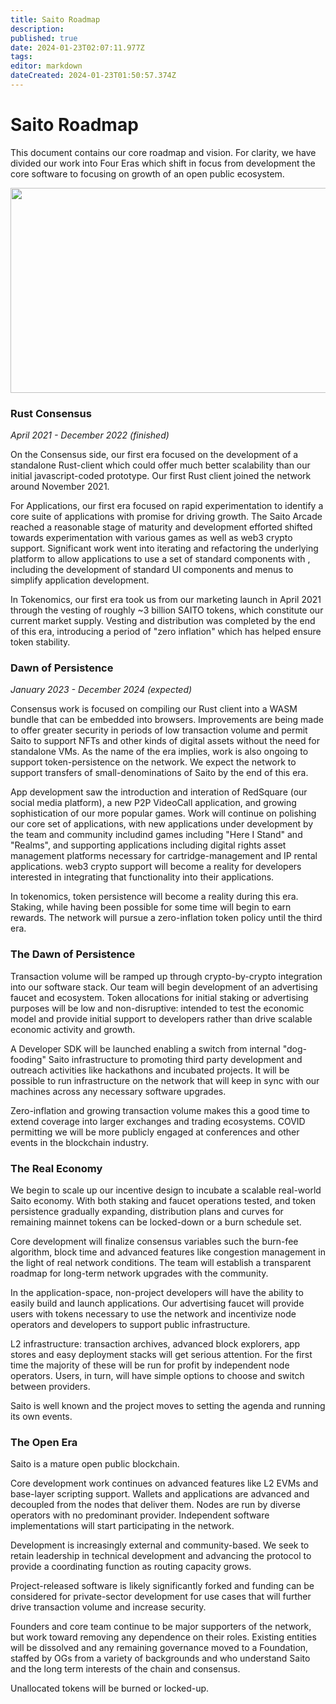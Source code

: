 ```yaml
---
title: Saito Roadmap
description: 
published: true
date: 2024-01-23T02:07:11.977Z
tags: 
editor: markdown
dateCreated: 2024-01-23T01:50:57.374Z
---
```


# Saito Roadmap

<p>This document contains our core roadmap and vision. For clarity, we have divided our work into Four Eras which shift in focus from development the core software to focusing on growth of an open public ecosystem.</p>
<!-- /wp:paragraph -->

<!-- wp:paragraph {"align":"center"} -->
<p class="has-text-align-center"><img src="https://saito.tech/wp-content/uploads/2022/04/img_62556f349adbd.png" width="624" height="328"></p>
<!-- /wp:paragraph -->

<!-- wp:heading {"level":3} -->
<h3>Rust Consensus</h3><i>April 2021 - December 2022 (finished)</i>
<!-- /wp:heading -->

<!-- wp:paragraph -->
<p>On the Consensus side, our first era focused on the development of a standalone Rust-client which could offer much better scalability than our initial javascript-coded prototype. Our first Rust client joined the network around November 2021.</p>
<!-- /wp:paragraph -->

<!-- wp:paragraph -->
<p>For Applications, our first era focused on rapid experimentation to identify a core suite of applications with promise for driving growth. The Saito Arcade reached a reasonable stage of maturity and development efforted shifted towards experimentation with various games as well as web3 crypto support. Significant work went into iterating and refactoring the underlying platform to allow applications to use a set of standard components with , including the development of standard UI components and menus to simplify application development.</p>
<!-- /wp:paragraph -->

<!-- wp:paragraph -->
<p>In Tokenomics, our first era took us from our marketing launch in April 2021 through the vesting of roughly ~3 billion SAITO tokens, which constitute our current market supply. Vesting and distribution was completed by the end of this era, introducing a period of "zero inflation" which has helped ensure token stability.</p>
<!-- /wp:paragraph -->


<!-- wp:heading {"level":3} -->
<h3>Dawn of Persistence</h3><i>January 2023 - December 2024 (expected)</i>
<!-- /wp:heading -->

<!-- wp:paragraph -->
<p>Consensus work is focused on compiling our Rust client into a WASM bundle that can be embedded into browsers. Improvements are being made to offer greater security in periods of low transaction volume and permit Saito to support NFTs and other kinds of digital assets without the need for standalone VMs. As the name of the era implies, work is also ongoing to support token-persistence on the network. We expect the network to support transfers of small-denominations of Saito by the end of this era.</p>
<!-- /wp:paragraph -->

<!-- wp:paragraph -->
<p>App development saw the introduction and interation of RedSquare (our social media platform), a new P2P VideoCall application, and growing sophistication of our more popular games. Work will continue on polishing our core set of applications, with new applications under development by the team and community includind games including "Here I Stand" and "Realms", and supporting applications including digital rights asset management platforms necessary for cartridge-management and IP rental applications. web3 crypto support will become a reality for developers interested in integrating that functionality into their applications.</p>
<!-- /wp:paragraph -->

<!-- /wp:paragraph -->
<p>In tokenomics, token persistence will become a reality during this era. Staking, while having been possible for some time will begin to earn rewards. The network will pursue a zero-inflation token policy until the third era.</p>
<!-- /wp:paragraph -->


<!-- wp:heading {"level":3} -->
<h3>The Dawn of Persistence</h3>
<!-- /wp:heading -->

<!-- wp:paragraph -->
<p>Transaction volume will be ramped up through crypto-by-crypto integration into our software stack. Our team will begin development of an advertising faucet and ecosystem. Token allocations for initial staking or advertising purposes will be low and non-disruptive: intended to test the economic model and provide initial support to developers rather than drive scalable economic activity and growth.</p>
<!-- /wp:paragraph -->

<!-- wp:paragraph -->
<p>A Developer SDK will be launched enabling a switch from internal "dog-fooding" Saito infrastructure to promoting third party development and outreach activities like hackathons and incubated projects. It will be possible to run infrastructure on the network that will keep in sync with our machines across any necessary software upgrades.</p>
<!-- /wp:paragraph -->

<!-- wp:paragraph -->
<p>Zero-inflation and growing transaction volume makes this a good time to extend coverage into larger exchanges and trading ecosystems. COVID permitting we will be more publicly engaged at conferences and other events in the blockchain industry.&nbsp;</p>
<!-- /wp:paragraph -->

<!-- wp:heading {"level":3} -->
<h3>The Real Economy</h3>
<!-- /wp:heading -->

<!-- wp:paragraph -->
<p>We begin to scale up our incentive design to incubate a scalable real-world Saito economy. With both staking and faucet operations tested, and token persistence gradually expanding, distribution plans and curves for remaining mainnet tokens can be locked-down or a burn schedule set.&nbsp;</p>
<!-- /wp:paragraph -->

<!-- wp:paragraph -->
<p>Core development will finalize consensus variables such the burn-fee algorithm, block time and advanced features like congestion management in the light of real network conditions. The team will establish a transparent roadmap for long-term network upgrades with the community.&nbsp;</p>
<!-- /wp:paragraph -->

<!-- wp:paragraph -->
<p>In the application-space, non-project developers will have the ability to easily build and launch applications. Our advertising faucet will provide users with tokens necessary to use the network and incentivize node operators and developers to support public infrastructure.&nbsp;</p>
<!-- /wp:paragraph -->

<!-- wp:paragraph -->
<p>L2 infrastructure: transaction archives, advanced block explorers, app stores and easy deployment stacks will get serious attention. For the first time the majority of these will be run for profit by independent node operators. Users, in turn, will have simple options to choose and switch between providers.</p>
<!-- /wp:paragraph -->

<!-- wp:paragraph -->
<p>Saito is well known and the project moves to setting the agenda and running its own events.</p>
<!-- /wp:paragraph -->

<!-- wp:heading {"level":3} -->
<h3>The Open Era</h3>
<!-- /wp:heading -->

<!-- wp:paragraph -->
<p>Saito is a mature open public blockchain.&nbsp;</p>
<!-- /wp:paragraph -->

<!-- wp:paragraph -->
<p>Core development work continues on advanced features like L2 EVMs and base-layer scripting support. Wallets and applications are advanced and decoupled from the nodes that deliver them. Nodes are run by diverse operators with no predominant provider. Independent software implementations will start participating in the network.</p>
<!-- /wp:paragraph -->

<!-- wp:paragraph -->
<p>Development is increasingly external and community-based. We seek to retain leadership in technical development and advancing the protocol to provide a coordinating function as routing capacity grows.</p>
<!-- /wp:paragraph -->

<!-- wp:paragraph -->
<p>Project-released software is likely significantly forked and funding can be considered for private-sector development for use cases that will further drive transaction volume and increase security.&nbsp;</p>
<!-- /wp:paragraph -->

<!-- wp:paragraph -->
<p>Founders and core team continue to be major supporters of the network, but work toward removing any dependence on their roles. Existing entities will be dissolved and any remaining governance moved to a Foundation, staffed by OGs from a variety of backgrounds and who understand Saito and the long term interests of the chain and consensus.</p>
<!-- /wp:paragraph -->

<!-- wp:paragraph -->
<p>Unallocated tokens will be burned or locked-up.</p>
<!-- /wp:paragraph -->